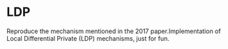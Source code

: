 # LDP
Reproduce the mechanism mentioned in the 2017 paper.Implementation of Local Differential Private (LDP) mechanisms, just for fun.
